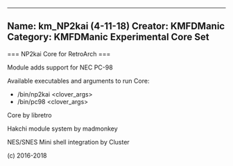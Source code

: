 -----------------------
Name: km_NP2kai (4-11-18)
Creator: KMFDManic
Category: KMFDManic Experimental Core Set
-----------------------
=== NP2kai Core for RetroArch ===

Module adds support for NEC PC-98

Available executables and arguments to run Core:
- /bin/np2kai <rom> <clover_args>
- /bin/pc98 <rom> <clover_args>

Core by libretro

Hakchi module system by madmonkey

NES/SNES Mini shell integration by Cluster

(c) 2016-2018
